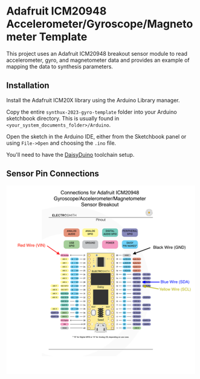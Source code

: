 # Adafruit ICM20948 Accelerometer/Gyroscope/Magnetometer Template

This project uses an Adafruit ICM20948 breakout sensor module to read accelerometer, gyro, and
magnetometer data and provides an example of mapping the data to synthesis parameters.

## Installation

Install the Adafruit ICM20X library using the Arduino Library manager.

Copy the entire `synthux-2023-gyro-template` folder into your Arduino sketchbook directory.
This is usually found in `<your_system_documents_folder>/Arduino`.

Open the sketch in the Arduino IDE, either from the Sketchbook panel or using `File->Open`
and choosing the `.ino` file.

You'll need to have the [DaisyDuino](https://github.com/electro-smith/DaisyWiki/wiki/1a.-Getting-Started-(Arduino-Edition)) toolchain setup.

## Sensor Pin Connections

<img src="accel-gyro-pinout.png" width="500">
